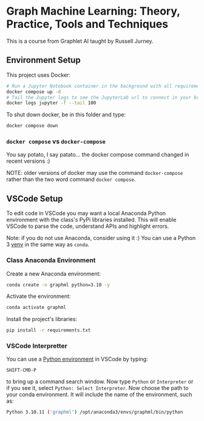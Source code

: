 # Graph Machine Learning: Theory, Practice, Tools and Techniques

This is a course from Graphlet AI taught by Russell Jurney.

## Environment Setup

This project uses Docker: 

```bash
# Run a Jupyter Notebook container in the background with all requirements.txt installed
docker compose up -d
# Tail the Jupyter logs to see the JupyterLab url to connect in your browser
docker logs jupyter -f --tail 100
```

To shut down docker, be in this folder and type:

```bash
docker compose down
```

### `docker compose` vs `docker-compose`

You say potato, I say patato... the docker compose command changed in recent versions :)

NOTE: older versions of docker may use the command `docker-compose` rather than the two word command `docker compose`.

## VSCode Setup

To edit code in VSCode you may want a local Anaconda Python environment with the class's PyPi libraries installed. 
This will enable VSCode to parse the code, understand APIs and highlight errors.

Note: if you do not use Anaconda, consider using it :) You can use a Python 3 [venv](https://docs.python.org/3/library/venv.html) in the same way as `conda`.

### Class Anaconda Environment

Create a new Anaconda environment:

```bash
conda create -n graphml python=3.10 -y
```

Activate the environment:

```bash
conda activate graphml
```

Install the project's libraries:

```bash
pip install -r requirements.txt
```

### VSCode Interpretter

You can use a [Python environment](https://code.visualstudio.com/docs/python/environments) in VSCode by typing:

```
SHIFT-CMD-P
```

to bring up a command search window. Now type `Python` or `Interpreter` or if you see it, select `Python: Select Interpreter`. Now choose the path to your conda environment. It will include the name of the environment, such as:

```bash
Python 3.10.11 ('graphml') /opt/anaconda3/envs/graphml/bin/python
```
